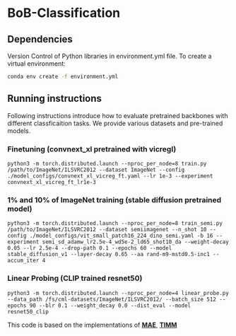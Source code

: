 # BoB-Classification

## Dependencies

Version Control of Python libraries in environment.yml file. To create a virtual environment:
```bash
conda env create -f environment.yml
```
## Running instructions
Following instructions introduce how to evaluate pretrained backbones with different classficaition tasks. We provide various datasets and pre-trained models. 

### Finetuning (convnext_xl pretrained with vicregl)
```
python3 -m torch.distributed.launch --nproc_per_node=8 train.py /path/to/ImageNet/ILSVRC2012 --dataset ImageNet --config ./model_configs/convnext_xl_vicreg_ft.yaml --lr 1e-3 --experiment convnext_xl_vicreg_ft_lr1e-3
```

### 1\% and 10\% of ImageNet training (stable diffusion pretrained model)
```
python3 -m torch.distributed.launch --nproc_per_node=8 train_semi.py /path/to/ImageNet/ILSVRC2012 --dataset semiimagenet --n_shot 10 --config ./model_configs/vit_small_patch16_224_dino_semi.yaml -b 16 --experiment semi_sd_adamw_lr2.5e-4_wd5e-2_ld65_shot10_da --weight-decay 0.05 --lr 2.5e-4 --drop-path 0.1 --epochs 60 --model stable_diffusion_v1 --layer-decay 0.65 --aa rand-m9-mstd0.5-inc1 --accum_iter 4
```

### Linear Probing (CLIP trained resnet50)
```
python3 -m torch.distributed.launch --nproc_per_node=4 linear_probe.py --data_path /fs/cml-datasets/ImageNet/ILSVRC2012/ --batch_size 512 --epochs 90 --blr 0.1 --weight_decay 0.0 --dist_eval --model resnet50_clip
```
This code is based on the implementations of [**MAE**](https://github.com/facebookresearch/mae), [**TIMM**](https://github.com/huggingface/pytorch-image-models)
